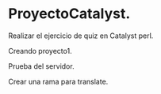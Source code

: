# ProyectoCatalyst.
  
Realizar el ejercicio de quiz en Catalyst perl. 

Creando proyecto1.  
  
Prueba del servidor.  
  
Crear una rama para translate.  
  
